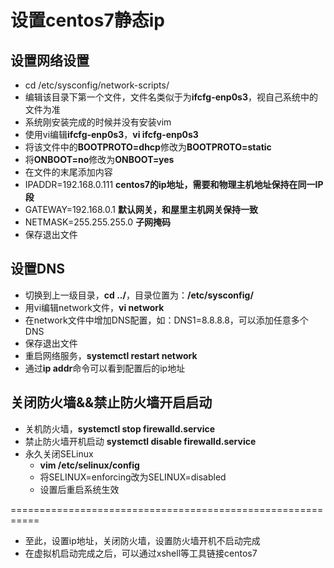 # 设置centos7静态ip

## 设置网络设置

* cd /etc/sysconfig/network-scripts/
* 编辑该目录下第一个文件，文件名类似于为**ifcfg-enp0s3**，视自己系统中的文件为准
* 系统刚安装完成的时候并没有安装vim
* 使用vi编辑**ifcfg-enp0s3**，**vi ifcfg-enp0s3**
* 将该文件中的**BOOTPROTO=dhcp**修改为**BOOTPROTO=static**
* 将**ONBOOT=no**修改为**ONBOOT=yes**
* 在文件的末尾添加内容
* IPADDR=192.168.0.111 **centos7的ip地址，需要和物理主机地址保持在同一IP段**
* GATEWAY=192.168.0.1 **默认网关，和屋里主机网关保持一致**
* NETMASK=255.255.255.0 **子网掩码**
* 保存退出文件

## 设置DNS

* 切换到上一级目录，**cd ../**，目录位置为：**/etc/sysconfig/**
* 用vi编辑network文件，**vi network**
* 在network文件中增加DNS配置，如：DNS1=8.8.8.8，可以添加任意多个DNS
* 保存退出文件
* 重启网络服务，**systemctl restart network**
* 通过**ip addr**命令可以看到配置后的ip地址

## 关闭防火墙&&禁止防火墙开启启动

* 关机防火墙，**systemctl stop firewalld.service**
* 禁止防火墙开机启动 **systemctl disable firewalld.service**
* 永久关闭SELinux 
  * **vim /etc/selinux/config**
  * 将SELINUX=enforcing改为SELINUX=disabled
  * 设置后重启系统生效

===========================================================

* 至此，设置ip地址，关闭防火墙，设置防火墙开机不启动完成
* 在虚拟机启动完成之后，可以通过xshell等工具链接centos7
